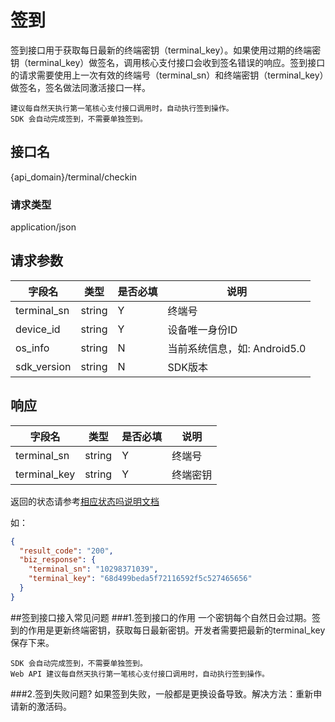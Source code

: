 # 签到
签到接口用于获取每日最新的终端密钥（terminal_key）。如果使用过期的终端密钥（terminal_key）做签名，调用核心支付接口会收到签名错误的响应。签到接口的请求需要使用上一次有效的终端号（terminal_sn）和终端密钥（terminal_key）做签名，签名做法同激活接口一样。
	
	建议每自然天执行第一笔核心支付接口调用时，自动执行签到操作。
	SDK 会自动完成签到，不需要单独签到。

## 接口名
{api_domain}/terminal/checkin
### 请求类型
application/json
## 请求参数
字段名 | 类型 | 是否必填 | 说明
------ | ----- | -----| -----
terminal_sn | string | Y | 终端号
device_id | string | Y | 设备唯一身份ID
os_info | string | N | 当前系统信息，如: Android5.0
sdk_version | string | N | SDK版本

## 响应
字段名 | 类型 | 是否必填 | 说明
------ | ----- | -----| -----
terminal_sn | string | Y | 终端号
terminal_key | string | Y | 终端密钥

返回的状态请参考[相应状态吗说明文档](https://wosai.gitbooks.io/shouqianba-doc/content/zh-cn/Q&A-%E8%BF%94%E5%9B%9E%E7%A0%81.html)

如：

```json
{
  "result_code": "200",
  "biz_response": {
    "terminal_sn": "10298371039",
    "terminal_key": "68d499beda5f72116592f5c527465656"
  }
}
```

##签到接口接入常见问题
###1.签到接口的作用
一个密钥每个自然日会过期。签到的作用是更新终端密钥，获取每日最新密钥。开发者需要把最新的terminal_key保存下来。

	SDK 会自动完成签到，不需要单独签到。
	Web API 建议每自然天执行第一笔核心支付接口调用时，自动执行签到操作。
	
###2.签到失败问题?
 如果签到失败，一般都是更换设备导致。解决方法：重新申请新的激活码。
